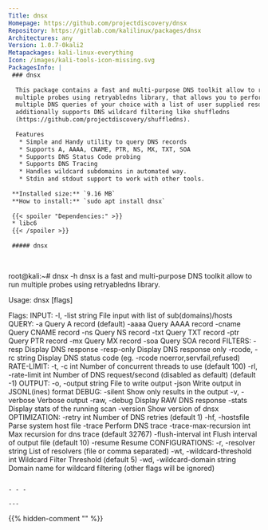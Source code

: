 ```yaml
---
Title: dnsx
Homepage: https://github.com/projectdiscovery/dnsx
Repository: https://gitlab.com/kalilinux/packages/dnsx
Architectures: any
Version: 1.0.7-0kali2
Metapackages: kali-linux-everything 
Icon: /images/kali-tools-icon-missing.svg
PackagesInfo: |
 ### dnsx
 
  This package contains a fast and multi-purpose DNS toolkit allow to run
  multiple probes using retryabledns library, that allows you to perform
  multiple DNS queries of your choice with a list of user supplied resolvers,
  additionally supports DNS wildcard filtering like shuffledns
  (https://github.com/projectdiscovery/shuffledns).
   
  Features
   * Simple and Handy utility to query DNS records
   * Supports A, AAAA, CNAME, PTR, NS, MX, TXT, SOA
   * Supports DNS Status Code probing
   * Supports DNS Tracing
   * Handles wildcard subdomains in automated way.
   * Stdin and stdout support to work with other tools.
 
 **Installed size:** `9.16 MB`  
 **How to install:** `sudo apt install dnsx`  
 
 {{< spoiler "Dependencies:" >}}
 * libc6 
 {{< /spoiler >}}
 
 ##### dnsx
 
 
 ```
 root@kali:~# dnsx -h
 dnsx is a fast and multi-purpose DNS toolkit allow to run multiple probes using retryabledns library.
 
 Usage:
   dnsx [flags]
 
 Flags:
 INPUT:
    -l, -list string  File input with list of sub(domains)/hosts
 QUERY:
    -a      Query A record (default)
    -aaaa   Query AAAA record
    -cname  Query CNAME record
    -ns     Query NS record
    -txt    Query TXT record
    -ptr    Query PTR record
    -mx     Query MX record
    -soa    Query SOA record
 FILTERS:
    -resp               Display DNS response
    -resp-only          Display DNS response only
    -rcode, -rc string  Display DNS status code (eg. -rcode noerror,servfail,refused)
 RATE-LIMIT:
    -t, -c int            Number of concurrent threads to use (default 100)
    -rl, -rate-limit int  Number of DNS request/second (disabled as default) (default -1)
 OUTPUT:
    -o, -output string  File to write output
    -json               Write output in JSONL(ines) format
 DEBUG:
    -silent       Show only results in the output
    -v, -verbose  Verbose output
    -raw, -debug  Display RAW DNS response
    -stats        Display stats of the running scan
    -version      Show version of dnsx
 OPTIMIZATION:
    -retry int                Number of DNS retries (default 1)
    -hf, -hostsfile           Parse system host file
    -trace                    Perform DNS trace
    -trace-max-recursion int  Max recursion for dns trace (default 32767)
    -flush-interval int       Flush interval of output file (default 10)
    -resume                   Resume
 CONFIGURATIONS:
    -r, -resolver string          List of resolvers (file or comma separated)
    -wt, -wildcard-threshold int  Wildcard Filter Threshold (default 5)
    -wd, -wildcard-domain string  Domain name for wildcard filtering (other flags will be ignored)
 ```
 
 - - -
 
---
```

{{% hidden-comment "<!--Do not edit anything above this line-->" %}}
